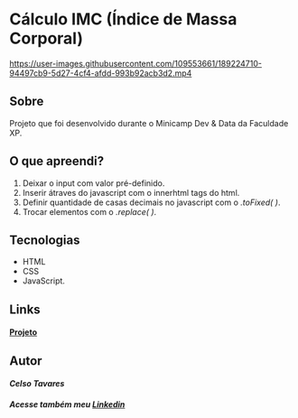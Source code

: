 # Cálculo IMC (Índice de Massa Corporal)

https://user-images.githubusercontent.com/109553661/189224710-94497cb9-5d27-4cf4-afdd-993b92acb3d2.mp4

## Sobre

Projeto que foi desenvolvido durante o Minicamp Dev & Data da Faculdade XP.

## O que apreendi?

1.  Deixar o input com valor pré-definido.
2.  Inserir átraves do javascript com o innerhtml tags do html.
3.  Definir quantidade de casas decimais no javascript com o *.toFixed( )*.
4.  Trocar elementos com o *.replace( )*.

## Tecnologias

*   HTML 
*   CSS  
*   JavaScript.

## Links

#### [Projeto](https://celsotavares.github.io/IMC/)

## Autor

#### *Celso Tavares*
   
#####                                           Acesse também meu [Linkedin](https://www.linkedin.com/in/celsotavaresjunior/)
